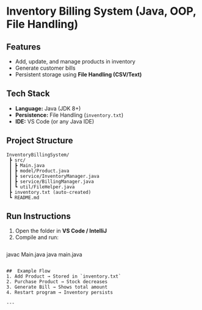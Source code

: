 # Inventory Billing System (Java, OOP, File Handling)

##  Features
- Add, update, and manage products in inventory
- Generate customer bills
- Persistent storage using **File Handling (CSV/Text)**

##  Tech Stack
- **Language:** Java (JDK 8+)
- **Persistence:** File Handling (`inventory.txt`)
- **IDE:** VS Code (or any Java IDE)

##  Project Structure
```
InventoryBillingSystem/
 ┣ src/
 ┃ ┣ Main.java
 ┃ ┣ model/Product.java
 ┃ ┣ service/InventoryManager.java
 ┃ ┣ service/BillingManager.java
 ┃ ┗ util/FileHelper.java
 ┣ inventory.txt (auto-created)
 ┗ README.md
```

##  Run Instructions
1. Open the folder in **VS Code / IntelliJ**
2. Compile and run:
   ```bash
 javac Main.java
 java main.java
   ```

##  Example Flow
1. Add Product → Stored in `inventory.txt`
2. Purchase Product → Stock decreases
3. Generate Bill → Shows total amount
4. Restart program → Inventory persists

---

